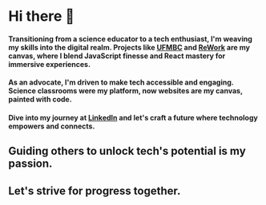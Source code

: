 # Hi there 👋

#### Transitioning from a science educator to a tech enthusiast, I'm weaving my skills into the digital realm. Projects like [UFMBC](https://ufmbc.org) and [ReWork](https://reworkbywj.com) are my canvas, where I blend JavaScript finesse and React mastery for immersive experiences.

#### As an advocate, I'm driven to make tech accessible and engaging. Science classrooms were my platform, now websites are my canvas, painted with code.

#### Dive into my journey at [LinkedIn](https://www.linkedin.com/in/wynstona-jackreece/) and let's craft a future where technology empowers and connects. 

## Guiding others to unlock tech's potential is my passion. 

## Let's strive for progress together.
